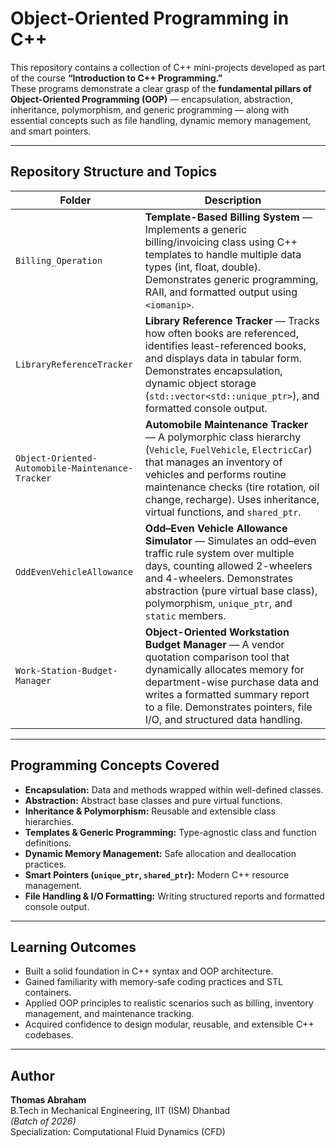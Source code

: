 # Object-Oriented Programming in C++

This repository contains a collection of C++ mini-projects developed as part of the course **“Introduction to C++ Programming.”**  
These programs demonstrate a clear grasp of the **fundamental pillars of Object-Oriented Programming (OOP)** — encapsulation, abstraction, inheritance, polymorphism, and generic programming — along with essential concepts such as file handling, dynamic memory management, and smart pointers.

---

## Repository Structure and Topics

| Folder | Description |
|--------|--------------|
| `Billing_Operation` | **Template-Based Billing System** — Implements a generic billing/invoicing class using C++ templates to handle multiple data types (int, float, double). Demonstrates generic programming, RAII, and formatted output using `<iomanip>`. |
| `LibraryReferenceTracker` | **Library Reference Tracker** — Tracks how often books are referenced, identifies least-referenced books, and displays data in tabular form. Demonstrates encapsulation, dynamic object storage (`std::vector<std::unique_ptr>`), and formatted console output. |
| `Object-Oriented-Automobile-Maintenance-Tracker` | **Automobile Maintenance Tracker** — A polymorphic class hierarchy (`Vehicle`, `FuelVehicle`, `ElectricCar`) that manages an inventory of vehicles and performs routine maintenance checks (tire rotation, oil change, recharge). Uses inheritance, virtual functions, and `shared_ptr`. |
| `OddEvenVehicleAllowance` | **Odd–Even Vehicle Allowance Simulator** — Simulates an odd–even traffic rule system over multiple days, counting allowed 2-wheelers and 4-wheelers. Demonstrates abstraction (pure virtual base class), polymorphism, `unique_ptr`, and `static` members. |
| `Work-Station-Budget-Manager` | **Object-Oriented Workstation Budget Manager** — A vendor quotation comparison tool that dynamically allocates memory for department-wise purchase data and writes a formatted summary report to a file. Demonstrates pointers, file I/O, and structured data handling. |


---

## Programming Concepts Covered
- **Encapsulation:** Data and methods wrapped within well-defined classes.  
- **Abstraction:** Abstract base classes and pure virtual functions.  
- **Inheritance & Polymorphism:** Reusable and extensible class hierarchies.  
- **Templates & Generic Programming:** Type-agnostic class and function definitions.  
- **Dynamic Memory Management:** Safe allocation and deallocation practices.  
- **Smart Pointers (`unique_ptr`, `shared_ptr`):** Modern C++ resource management.  
- **File Handling & I/O Formatting:** Writing structured reports and formatted console output.

---

## Learning Outcomes
- Built a solid foundation in C++ syntax and OOP architecture.  
- Gained familiarity with memory-safe coding practices and STL containers.  
- Applied OOP principles to realistic scenarios such as billing, inventory management, and maintenance tracking.  
- Acquired confidence to design modular, reusable, and extensible C++ codebases.

---

## Author
**Thomas Abraham**  
B.Tech in Mechanical Engineering, IIT (ISM) Dhanbad  
*(Batch of 2026)*  
Specialization: Computational Fluid Dynamics (CFD)
